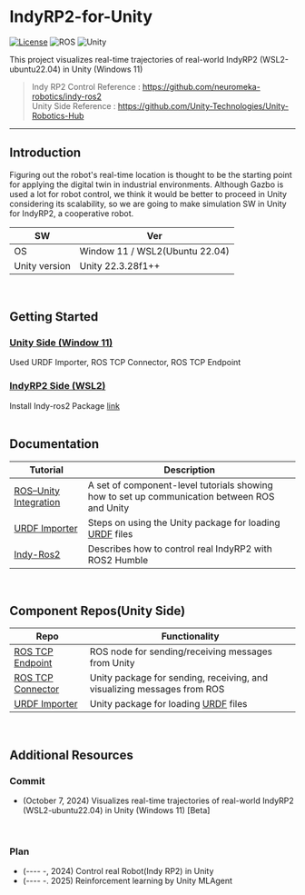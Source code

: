 # IndyRP2-for-Unity

[![License](https://img.shields.io/badge/license-Apache--2.0-green.svg)](LICENSE.md)
![ROS](https://img.shields.io/badge/ros2-humble-brightgreen)
![Unity](https://img.shields.io/badge/unity-2020.2+-brightgreen)

This project visualizes real-time trajectories of real-world IndyRP2 (WSL2-ubuntu22.04) in Unity (Windows 11)

> Indy RP2 Control Reference : https://github.com/neuromeka-robotics/indy-ros2 <br/>
> Unity Side Reference : https://github.com/Unity-Technologies/Unity-Robotics-Hub

---

## Introduction
Figuring out the robot's real-time location is thought to be the starting point for applying the digital twin in industrial environments. Although Gazbo is used a lot for robot control, we think it would be better to proceed in Unity considering its scalability, so we are going to make simulation SW in Unity for IndyRP2, a cooperative robot.

| SW | Ver |
|---|---|
| OS | Window 11 / WSL2(Ubuntu 22.04) |
| Unity version | Unity 22.3.28f1++ |
<br/>

## Getting Started
### [Unity Side (Window 11)](https://github.com/GoRoti-KR/IndyRP2-for-Unity/blob/main/0_Unity%20Setting%20(Window%2011).md)
Used URDF Importer, ROS TCP Connector, ROS TCP Endpoint
<br/>

### [IndyRP2 Side (WSL2)](https://github.com/GoRoti-KR/IndyRP2-for-Unity/blob/main/1_IndyRP2%20Setting%20(WSL2-ROS2%20Humble))
Install Indy-ros2 Package [link](https://github.com/neuromeka-robotics/indy-ros2/blob/humble-indyDCP3/README.md)
<br/>
<br/>


## Documentation

| Tutorial | Description |
|---|---|
| [ROS–Unity Integration](tutorials/ros_unity_integration/README.md) | A set of component-level tutorials showing how to set up communication between ROS and Unity |
| [URDF Importer](tutorials/urdf_importer/urdf_tutorial.md) | Steps on using the Unity package for loading [URDF](http://wiki.ros.org/urdf) files |
| [Indy-Ros2](https://github.com/neuromeka-robotics/indy-ros2/blob/humble-indyDCP3/README.md) | Describes how to control real IndyRP2 with ROS2 Humble |
<br/>

## Component Repos(Unity Side)

| Repo | Functionality |
|---|---|
| [ROS TCP Endpoint](https://github.com/Unity-Technologies/ROS-TCP-Endpoint) | ROS node for sending/receiving messages from Unity |
| [ROS TCP Connector](https://github.com/Unity-Technologies/ROS-TCP-Connector) | Unity package for sending, receiving, and visualizing messages from ROS |
| [URDF Importer](https://github.com/Unity-Technologies/URDF-Importer) | Unity package for loading [URDF](http://wiki.ros.org/urdf) files |
<br/>

## Additional Resources

### Commit
- (October 7, 2024) Visualizes real-time trajectories of real-world IndyRP2 (WSL2-ubuntu22.04) in Unity (Windows 11) [Beta]
<br/>

### Plan
- (---- -, 2024) Control real Robot(Indy RP2) in Unity
- (---- -. 2025) Reinforcement learning by Unity MLAgent
